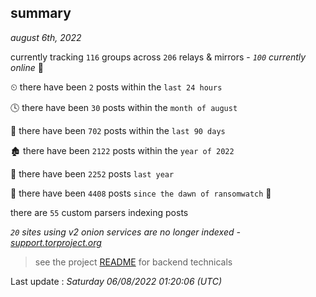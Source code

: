 
## summary
_august 6th, 2022_

currently tracking `116` groups across `206` relays & mirrors - _`100` currently online_ 📡

⏲ there have been `2` posts within the `last 24 hours`

🕓 there have been `30` posts within the `month of august`

📅 there have been `702` posts within the `last 90 days`

🏚 there have been `2122` posts within the `year of 2022`

🚀 there have been `2252` posts `last year`

🦕 there have been `4408` posts `since the dawn of ransomwatch` 🐣

there are `55` custom parsers indexing posts

_`20` sites using v2 onion services are no longer indexed - [support.torproject.org](https://support.torproject.org/onionservices/v2-deprecation/)_

> see the project [README](https://github.com/jmousqueton/ransomwatch#readme) for backend technicals



Last update : _Saturday 06/08/2022 01:20:06 (UTC)_

